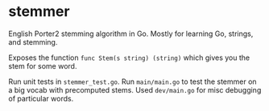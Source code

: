 # stemmer

English Porter2 stemming algorithm  in Go. Mostly for learning Go, strings, and stemming.

Exposes the function `func Stem(s string) (string)` which gives you the stem for some word.

Run unit tests in `stemmer_test.go`. Run `main/main.go` to test the stemmer on a big vocab with precomputed stems. Used `dev/main.go` for misc debugging of particular words.